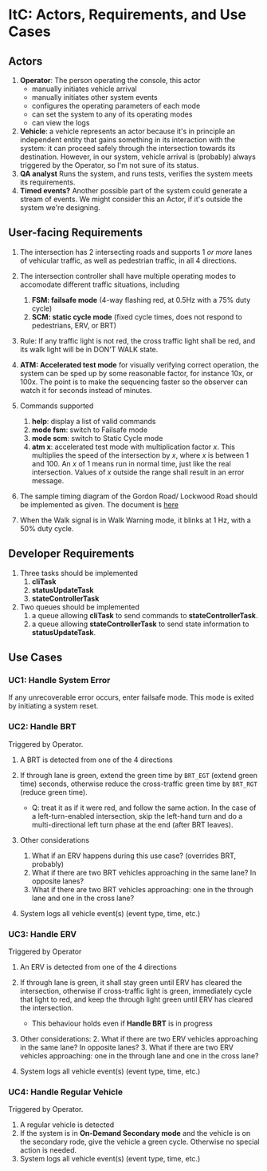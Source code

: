 # ItC: Actors, Requirements, and Use Cases

## Actors
1. **Operator**: The person operating the console, this actor
   - manually initiates vehicle arrival
   - manually initiates other system events
   - configures the operating parameters of each mode
   - can set the system to any of its operating modes
   - can view the logs
1. **Vehicle**: a vehicle represents an actor because it's in
   principle an independent entity that gains something in its
   interaction with the system: it can proceed safely through the
   intersection towards its destination.  However, in our system,
   vehicle arrival is (probably) always triggered by the Operator, so
   I'm not sure of its status.
1. **QA analyst** Runs the system, and runs tests, verifies the system
   meets its requirements.
1. **Timed events?** Another possible part of the system could
   generate a stream of events.  We might consider this an Actor, if
   it's outside the system we're designing.

## User-facing Requirements

1. The intersection has 2 intersecting roads and supports 1 *or more*
   lanes of vehicular traffic, as well as pedestrian traffic, in all 4
   directions.  <!-- *Also supports left-turn lanes* -->

1. The intersection controller shall have multiple operating modes to
   accomodate different traffic situations, including
   1. **FSM: failsafe mode** (4-way flashing red, at 0.5Hz with a 75\%
      duty cycle)
   2. **SCM: static cycle mode** (fixed cycle times, does not respond to
      pedestrians, ERV, or BRT)

1. Rule: If any traffic light is not red, the cross traffic light
   shall be red, and its walk light will be in DON'T WALK state.
   
1. **ATM: Accelerated test mode** for visually verifying correct
   operation, the system can be sped up by some reasonable factor, for
   instance 10x, or 100x.  The point is to make the sequencing faster
   so the observer can watch it for seconds instead of minutes.
   
1. Commands supported
   1. **help**: display a list of valid commands
   1. **mode fsm**: switch to Failsafe mode
   1. **mode scm**: switch to Static Cycle mode
   1. **atm x**: accelerated test mode with multiplication factor
      *x*.  This multiplies the speed of the intersection by *x*,
      where *x* is between 1 and 100.  An *x* of 1 means run in normal
      time, just like the real intersection.  Values of *x* outside
      the range shall result in an error message.

1. The sample timing diagram of the Gordon Road/ Lockwood Road should
   be implemented as given.  The document is
   [here](./intersection-timing.pdf)
1. When the Walk signal is in Walk Warning mode, it blinks at 1 Hz,
   with a 50\% duty cycle.

## Developer Requirements
1. Three tasks should be implemented
   1. **cliTask**
   1. **statusUpdateTask**
   1. **stateControllerTask**
1. Two queues should be implemented
   1. a queue allowing **cliTask** to send commands to
      **stateControllerTask**.
   1. a queue allowing **stateControllerTask** to send state
      information to **statusUpdateTask**.

## Use Cases
### UC1: Handle System Error
If any unrecoverable error occurs, enter failsafe mode.  This mode is
exited by initiating a system reset.

### UC2: Handle BRT
Triggered by Operator.

1. A BRT is detected from one of the 4 directions
2. If through lane is green, extend the green time by `BRT_EGT`
   (extend green time)
   seconds, otherwise reduce the cross-traffic green time by `BRT_RGT`
   (reduce green time).


    - Q: treat it as if it were red, and follow the same action.  In
      the case of a left-turn-enabled intersection, skip the left-hand
      turn and do a multi-directional left turn phase at the end
      (after BRT leaves).
2. Other considerations
   1. What if an ERV happens during this use case? (overrides BRT, probably)
   2. What if there are two BRT vehicles approaching in the same lane?
      In opposite lanes?
   3. What if there are two BRT vehicles approaching: one in the
      through lane and one in the cross lane?
1. System logs all vehicle event(s) (event type, time, etc.)

### UC3: Handle ERV
Triggered by Operator

1. An ERV is detected from one of the 4 directions
2. If through lane is green, it shall stay green until ERV has cleared
   the intersection, otherwise if cross-traffic light is green,
   immediately cycle that light to red, and keep the through light
   green until ERV has cleared the intersection.  
    - This behaviour holds even if **Handle BRT** is in progress


3. Other considerations:
   2. What if there are two ERV vehicles approaching in the same lane?
      In opposite lanes?
   3. What if there are two ERV vehicles approaching: one in the
      through lane and one in the cross lane?
      
1. System logs all vehicle event(s) (event type, time, etc.)


### UC4: Handle Regular Vehicle
Triggered by Operator.

1. A regular vehicle is detected
1. If the system is in **On-Demand Secondary mode** and the vehicle is
   on the secondary rode, give the vehicle a green cycle.  Otherwise
   no special action is needed.
1. System logs all vehicle event(s) (event type, time, etc.)

